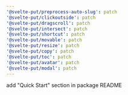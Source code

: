 ```yaml
---
'@svelte-put/preprocess-auto-slug': patch
'@svelte-put/clickoutside': patch
'@svelte-put/dragscroll': patch
'@svelte-put/intersect': patch
'@svelte-put/shortcut': patch
'@svelte-put/movable': patch
'@svelte-put/resize': patch
'@svelte-put/copy': patch
'@svelte-put/toc': patch
'@svelte-put/avatar': patch
'@svelte-put/modal': patch
---
```


add "Quick Start" section in package README
